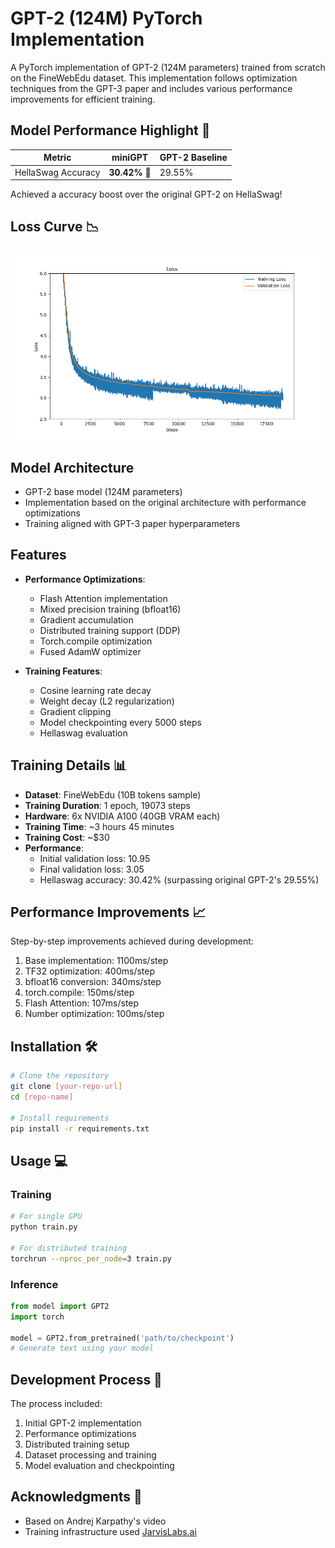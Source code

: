 # GPT-2 (124M) PyTorch Implementation 

A PyTorch implementation of GPT-2 (124M parameters) trained from scratch on the FineWebEdu dataset. This implementation follows optimization techniques from the GPT-3 paper and includes various performance improvements for efficient training.


## Model Performance Highlight 🚀
| Metric   | **miniGPT** | GPT-2 Baseline |
|----------|---------------|----------------|
| HellaSwag Accuracy | **30.42%** 🎯 | 29.55% |


Achieved a accuracy boost over the original GPT-2 on HellaSwag!

## Loss Curve 📉
![Training Loss](assets/loss_curve.png)



## Model Architecture 

- GPT-2 base model (124M parameters)
- Implementation based on the original architecture with performance optimizations
- Training aligned with GPT-3 paper hyperparameters

## Features 

- **Performance Optimizations**:
  - Flash Attention implementation
  - Mixed precision training (bfloat16)
  - Gradient accumulation
  - Distributed training support (DDP)
  - Torch.compile optimization
  - Fused AdamW optimizer
  
- **Training Features**:
  - Cosine learning rate decay
  - Weight decay (L2 regularization)
  - Gradient clipping
  - Model checkpointing every 5000 steps
  - Hellaswag evaluation

## Training Details 📊

- **Dataset**: FineWebEdu (10B tokens sample)
- **Training Duration**: 1 epoch, 19073 steps
- **Hardware**: 6x NVIDIA A100 (40GB VRAM each)
- **Training Time**: ~3 hours 45 minutes
- **Training Cost**: ~$30 
- **Performance**:
  - Initial validation loss: 10.95
  - Final validation loss: 3.05
  - Hellaswag accuracy: 30.42% (surpassing original GPT-2's 29.55%)

## Performance Improvements 📈

Step-by-step improvements achieved during development:
1. Base implementation: 1100ms/step
2. TF32 optimization: 400ms/step
3. bfloat16 conversion: 340ms/step
4. torch.compile: 150ms/step
5. Flash Attention: 107ms/step
6. Number optimization: 100ms/step

## Installation 🛠️

```bash
# Clone the repository
git clone [your-repo-url]
cd [repo-name]

# Install requirements
pip install -r requirements.txt
```

## Usage 💻

### Training

```bash
# For single GPU
python train.py

# For distributed training
torchrun --nproc_per_node=3 train.py
```

### Inference

```python
from model import GPT2
import torch

model = GPT2.from_pretrained('path/to/checkpoint')
# Generate text using your model
```

## Development Process 🔄

The process included:
1. Initial GPT-2 implementation
2. Performance optimizations
3. Distributed training setup
4. Dataset processing and training
5. Model evaluation and checkpointing


## Acknowledgments 🙏

- Based on Andrej Karpathy's video
- Training infrastructure used [JarvisLabs.ai](https://jarvislabs.ai/)
